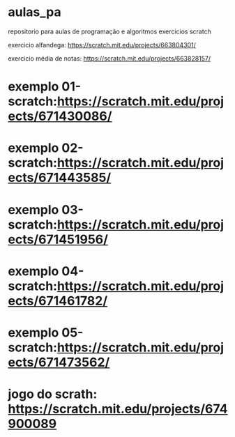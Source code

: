 # aulas_pa
repositorio para aulas de programação e algoritmos
exercicios scratch

exercicio alfandega: https://scratch.mit.edu/projects/663804301/

exercicio média de notas: https://scratch.mit.edu/projects/663828157/

# exemplo 01-scratch:https://scratch.mit.edu/projects/671430086/

# exemplo 02-scratch:https://scratch.mit.edu/projects/671443585/

# exemplo 03-scratch:https://scratch.mit.edu/projects/671451956/

# exemplo 04-scratch:https://scratch.mit.edu/projects/671461782/

# exemplo 05-scratch:https://scratch.mit.edu/projects/671473562/

# jogo do scrath: https://scratch.mit.edu/projects/674900089 
